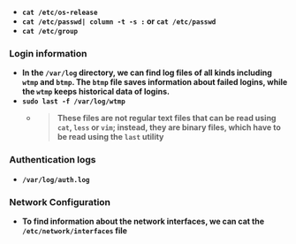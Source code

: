 - __```cat /etc/os-release```__
- __```cat /etc/passwd| column -t -s :``` or ```cat /etc/passwd```__
- __```cat /etc/group```__

### Login information
- __In the `/var/log` directory, we can find log files of all kinds including `wtmp` and `btmp`. The `btmp` file saves information about failed logins, while the `wtmp` keeps historical data of logins.__
- __`sudo last -f /var/log/wtmp`__
  - > __These files are not regular text files that can be read using `cat`, `less` or `vim`; instead, they are binary files, which have to be read using the `last` utility__

### Authentication logs
- __`/var/log/auth.log`__

### Network Configuration
- __To find information about the network interfaces, we can cat the `/etc/network/interfaces` file__

